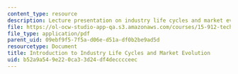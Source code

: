 ```yaml
---
content_type: resource
description: Lecture presentation on industry life cycles and market evolution.
file: https://ol-ocw-studio-app-qa.s3.amazonaws.com/courses/15-912-technology-strategy-fall-2008/b52a9a549e220ca33d24df4decccceec_lec_03.pdf
file_type: application/pdf
parent_uid: 09ebf9f5-7f5a-d06e-d51a-df0b2be9ad5d
resourcetype: Document
title: Introduction to Industry Life Cycles and Market Evolution
uid: b52a9a54-9e22-0ca3-3d24-df4decccceec
---
```

